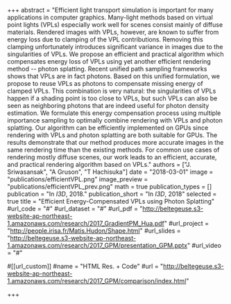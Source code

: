 +++
abstract = "Efficient light transport simulation is important for many applications in computer graphics. Many-light methods based on virtual point lights (VPLs) especially work well for scenes consist mainly of diffuse materials. Rendered images with VPLs, however, are known to suffer from energy loss due to clamping of the VPL contributions. Removing this clamping unfortunately introduces significant variance in images due to the singularities of VPLs. We propose an efficient and practical algorithm which compensates energy loss of VPLs using yet another efficient rendering method -- photon splatting. Recent unified path sampling frameworks shows that VPLs are in fact photons. Based on this unified formulation, we propose to reuse VPLs as photons to compensate missing energy of clamped VPLs. This combination is very natural: the singularities of VPLs happen if a shading point is too close to VPLs, but such VPLs can also be seen as neighboring photons that are indeed useful for photon density estimation. We formulate this energy compensation process using multiple importance sampling to optimally combine rendering with VPLs and photon splatting. Our algorithm can be efficiently implemented on GPUs since rendering with VPLs and photon splatting are both suitable for GPUs. The results demonstrate that our method produces more accurate images in the same rendering time than the existing methods. For common use cases of rendering mostly diffuse scenes, our work leads to an efficient, accurate, and practical rendering algorithm based on VPLs."
authors = ["J. Sriwasansak", "A Gruson", "T Hachisuka"]
date = "2018-03-01"
image = "publications/efficientVPL.png"
image_preview = "publications/efficientVPL_prev.png"
math = true
publication_types = []
publication = "In *I3D*, 2018."
publication_short = "In *I3D*, 2018"
selected = true
title = "Efficient Energy-Compensated VPLs using Photon Splatting"
#url_code = "#"
#url_dataset = "#"
#url_pdf = "http://beltegeuse.s3-website-ap-northeast-1.amazonaws.com/research/2017_GradientPM_Hua.pdf"
#url_project = "http://people.irisa.fr/Matis.Hudon/Shape.html"
#url_slides = "http://beltegeuse.s3-website-ap-northeast-1.amazonaws.com/research/2017_GPM/presentation_GPM.pptx"
#url_video = "#"

#[[url_custom]]
#name = "HTML Res. + Code"
#url = "http://beltegeuse.s3-website-ap-northeast-1.amazonaws.com/research/2017_GPM/comparison/index.html"

+++
